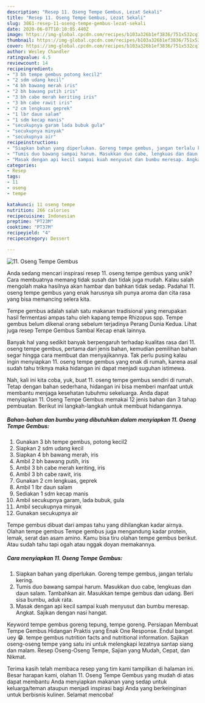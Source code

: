 ```yaml
---
description: "Resep 11. Oseng Tempe Gembus, Lezat Sekali"
title: "Resep 11. Oseng Tempe Gembus, Lezat Sekali"
slug: 3861-resep-11-oseng-tempe-gembus-lezat-sekali
date: 2020-06-07T10:10:05.440Z
image: https://img-global.cpcdn.com/recipes/b103a326b1ef3836/751x532cq70/11-oseng-tempe-gembus-foto-resep-utama.jpg
thumbnail: https://img-global.cpcdn.com/recipes/b103a326b1ef3836/751x532cq70/11-oseng-tempe-gembus-foto-resep-utama.jpg
cover: https://img-global.cpcdn.com/recipes/b103a326b1ef3836/751x532cq70/11-oseng-tempe-gembus-foto-resep-utama.jpg
author: Wesley Chandler
ratingvalue: 4.5
reviewcount: 14
recipeingredient:
- "3 bh tempe gembus potong kecil2"
- "2 sdm udang kecil"
- "4 bh bawang merah iris"
- "2 bh bawang putih iris"
- "3 bh cabe merah keriting iris"
- "3 bh cabe rawit iris"
- "2 cm lengkuas geprek"
- "1 lbr daun salam"
- "1 sdm kecap manis"
- "secukupnya garam lada bubuk gula"
- "secukupnya minyak"
- "secukupnya air"
recipeinstructions:
- "Siapkan bahan yang diperlukan. Goreng tempe gembus, jangan terlalu kering."
- "Tumis duo bawang sampai harum. Masukkan duo cabe, lengkuas dan daun salam. Tambahkan air. Masukkan tempe gembus dan udang. Beri sisa bumbu, aduk rata."
- "Masak dengan api kecil sampai kuah menyusut dan bumbu meresap. Angkat. Sajikan dengan nasi hangat."
categories:
- Resep
tags:
- 11
- oseng
- tempe

katakunci: 11 oseng tempe 
nutrition: 266 calories
recipecuisine: Indonesian
preptime: "PT23M"
cooktime: "PT37M"
recipeyield: "4"
recipecategory: Dessert

---
```



![11. Oseng Tempe Gembus](https://img-global.cpcdn.com/recipes/b103a326b1ef3836/751x532cq70/11-oseng-tempe-gembus-foto-resep-utama.jpg)

Anda sedang mencari inspirasi resep 11. oseng tempe gembus yang unik? Cara membuatnya memang tidak susah dan tidak juga mudah. Kalau salah mengolah maka hasilnya akan hambar dan bahkan tidak sedap. Padahal 11. oseng tempe gembus yang enak harusnya sih punya aroma dan cita rasa yang bisa memancing selera kita.

Tempe gembus adalah salah satu makanan tradisional yang merupakan hasil fermentasi ampas tahu oleh kapang tempe Rhizopus spp. Tempe gembus belum dikenal orang sebelum terjadinya Perang Dunia Kedua. Lihat juga resep Tempe Gembus Sambal Kecap enak lainnya.

Banyak hal yang sedikit banyak berpengaruh terhadap kualitas rasa dari 11. oseng tempe gembus, pertama dari jenis bahan, kemudian pemilihan bahan segar hingga cara membuat dan menyajikannya. Tak perlu pusing kalau ingin menyiapkan 11. oseng tempe gembus yang enak di rumah, karena asal sudah tahu triknya maka hidangan ini dapat menjadi suguhan istimewa.


Nah, kali ini kita coba, yuk, buat 11. oseng tempe gembus sendiri di rumah. Tetap dengan bahan sederhana, hidangan ini bisa memberi manfaat untuk membantu menjaga kesehatan tubuhmu sekeluarga. Anda dapat menyiapkan 11. Oseng Tempe Gembus memakai 12 jenis bahan dan 3 tahap pembuatan. Berikut ini langkah-langkah untuk membuat hidangannya.

<!--inarticleads1-->

##### Bahan-bahan dan bumbu yang dibutuhkan dalam menyiapkan 11. Oseng Tempe Gembus:

1. Gunakan 3 bh tempe gembus, potong kecil2
1. Siapkan 2 sdm udang kecil
1. Siapkan 4 bh bawang merah, iris
1. Ambil 2 bh bawang putih, iris
1. Ambil 3 bh cabe merah keriting, iris
1. Ambil 3 bh cabe rawit, iris
1. Gunakan 2 cm lengkuas, geprek
1. Ambil 1 lbr daun salam
1. Sediakan 1 sdm kecap manis
1. Ambil secukupnya garam, lada bubuk, gula
1. Ambil secukupnya minyak
1. Gunakan secukupnya air


Tempe gembus dibuat dari ampas tahu yang dihilangkan kadar airnya. Olahan tempe gembus Tempe gembus juga mengandung kadar protein, lemak, serat dan asam amino. Kamu bisa tiru olahan tempe gembus berikut. Atau sudah tahu tapi ogah atau nggak doyan memakannya. 

<!--inarticleads2-->

##### Cara menyiapkan 11. Oseng Tempe Gembus:

1. Siapkan bahan yang diperlukan. Goreng tempe gembus, jangan terlalu kering.
1. Tumis duo bawang sampai harum. Masukkan duo cabe, lengkuas dan daun salam. Tambahkan air. Masukkan tempe gembus dan udang. Beri sisa bumbu, aduk rata.
1. Masak dengan api kecil sampai kuah menyusut dan bumbu meresap. Angkat. Sajikan dengan nasi hangat.


Keyword tempe gembus goreng tepung, tempe goreng. Persiapan Membuat Tempe Gembus Hidangan Praktis yang Enak One Response. Endul banget uey 😁. tempe gembus nutrition facts and nutritional information. Sajikan oseng-oseng tempe yang satu ini untuk melengkapi lezatnya santap siang dan malam. Resep Oseng-Oseng Tempe, Sajian yang Mudah, Cepat, dan Nikmat. 

Terima kasih telah membaca resep yang tim kami tampilkan di halaman ini. Besar harapan kami, olahan 11. Oseng Tempe Gembus yang mudah di atas dapat membantu Anda menyiapkan makanan yang sedap untuk keluarga/teman ataupun menjadi inspirasi bagi Anda yang berkeinginan untuk berbisnis kuliner. Selamat mencoba!
